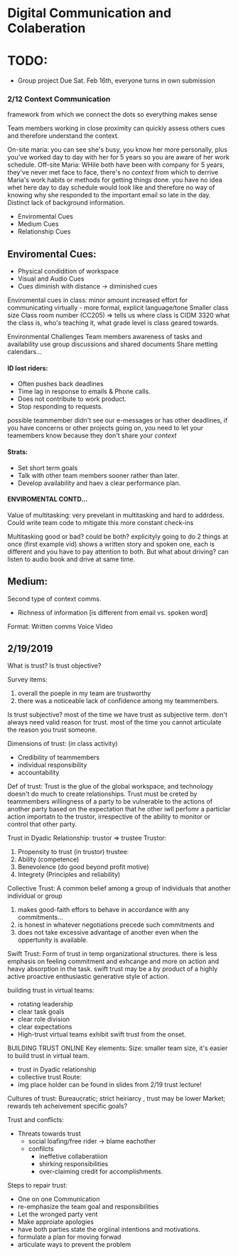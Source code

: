 # Digital Communication and Colaberation

# TODO: 

* Group project Due Sat. Feb 16th, everyone turns in own submission

### 2/12 Context Communication

framework from which we connect the dots so everything makes sense

Team members working in close proximity can quickly assess others cues and therefore understand the context. 

On-site maria: you can see she's busy, you know her more personally, plus you've worked day to day with her for 5 years so you are aware of her work schedule. 
Off-site Maria: WHile both have been with company for 5 years, they've never met face to face, there's no *context* from which to derrive Maria's work habits or methods for getting things done. you have no idea whet here day to day schedule would look like and therefore no way of knowing why she responded to the important email so late in the day. Distinct lack of background information. 

* Enviromental Cues
* Medium Cues
* Relationship Cues

## Enviromental Cues:

* Physical condidition of workspace
* Visual and Audio Cues
* Cues diminish with distance -> diminished cues

Enviromental cues in class: 
    minor amount increased effort for communicating virtually - more formal, explicit language/tone
    Smaller class size
    Class room number (CC205) => tells us where class is
    CIDM 3320 what the class is, who's teaching it, what grade level is class geared towards. 

Environmental Challenges
    Team members awareness of tasks and availability
        use group discussions and shared documents
        Share metting calendars...

#### ID lost riders: 
*    Often pushes back deadlines
*    Time lag in response to emails & Phone calls. 
*    Does not contribute to work product. 
*    Stop responding to requests. 

possible teammember didn't see our e-messages or has other deadlines, if you have concerns or other projects going on, you need to let your teamembers know because they don't share your *context* 

#### Strats: 
*    Set short term goals
*   Talk with other team members sooner rather than later. 
*    Develop availability and haev a clear performance plan. 

#### ENVIROMENTAL CONTD...

Value of multitasking: 
    very prevelant in multitasking and hard to addrdess. 
Could write team code to mitigate this
more constant check-ins

Multitasking good or bad?
could be both? explicityly going to do 2 things at once (first example vid) shows a written story and spoken one, each is different and you have to pay attention to both. But what about driving? can listen to audio book and drive at same time. 

## Medium: 

Second type of context comms. 
* Richness of information [is different from email vs. spoken word]

Format: 
    Written comms
    Voice
    Video

## 2/19/2019
What is trust?
Is trust objective?

Survey items: 
1. overall the poeple in my team are trustworthy
2. there was a noticeable lack of confidence among my teammembers. 

Is trust subjective?
most of the time we have trust as subjective term. 
don't always need valid reason for trust. most of the time you cannot articulate the reason you trust someone. 

Dimensions of trust: (in class activity)
  *  Credibility of teammembers
  *  individual responsibility
  *  accountability

Def of trust:   Trust is the glue of the global workspace, and technology doesn't do much to create relationships. Trust must be creted by teammembers
willingness of a party to be vulnerable to the actions of another party based on the expectation that he other iwll perfomr a particlar action importatn to the trustor, irrespective of the ability to monitor or control that other party. 

Trust in Dyadic Relationship: 
trustor => trustee
Trustor: 
 1. Propensity to trust (in trustor)
trustee: 
1. Ability (competence) 
2. Benevolence (do good beyond profit motive) 
3. Integrety (Principles and reliability) 

Collective Trust: 
A common belief among a group of individuals that another individual or group 
1. makes good-faith effors to behave in accordance with any commitments...
1. is honest in whatever negotiations precede such commitments and 
1. does not take excessive advantage of another even when the oppertunity is available. 

Swift Trust: 
Form of trust in temp organizational structures. 
there is less emphasis on feeling commitment and exhcange and more on action and heavy absorption in the task. 
swift trust may be a by product of a highly active proactive enthusiastic generative style of action. 

building trust in virtual teams: 
* rotating leadership
* clear task goals
* clear role division
* clear expectations 
* High-trust virtual teams exhibit swift trust from the onset. 

BUILDING TRUST ONLINE
Key elements: 
Size: 
smaller team size, it's easier to build trust in virtual team. 
*    trust in Dyadic relationship 
*    collective trust
Route: 
* img place holder can be found in slides from 2/19 trust lecture! 

Cultures of trust: 
Bureaucratic; strict heiriarcy , trust may be lower
Market; rewards teh acheivement specific goals?

Trust and conflicts: 
* Threats towards trust
    * social loafing/free rider -> blame eachother
    * confilcts 
        * ineffetive collaberatiion
        * shirking responsibilities
        * over-claiming credit for accomplishments. 
        
Steps to repair trust: 
* One on one Communication
* re-emphasize the team goal and responsibilities
* Let the wronged party vent
* Make approiate apologies 
* have both parties state the orgiinal intentions and motivations. 
* formulate a plan for moving forwad
* articulate ways to prevent the problem 

